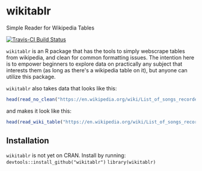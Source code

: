 # wikitablr
Simple Reader for Wikipedia Tables

[![Travis-CI Build Status](https://travis-ci.org/jkeast/wikitablr.svg?branch=master)](https://travis-ci.org/jkeast/wikitablr) 

`wikitablr` is an R package that has the tools to simply webscrape tables from wikipedia, and clean for common formatting issues. The intention here is to empower beginners to explore data on practically any subject that interests them (as long as there's a wikipedia table on it), but anyone can utilize this package.

`wikitablr` also takes data that looks like this:
```r
head(read_no_clean("https://en.wikipedia.org/wiki/List_of_songs_recorded_by_the_Beatles"))
```
and makes it look like this:
```r
head(read_wiki_table("https://en.wikipedia.org/wiki/List_of_songs_recorded_by_the_Beatles"))
```

## Installation
`wikitablr` is not yet on CRAN. Install by running: 
```devtools::install_github("wikitablr")```
```library(wikitablr)```



